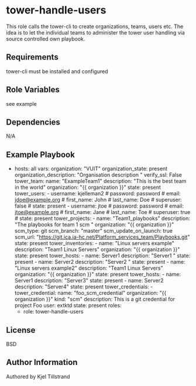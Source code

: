 tower-handle-users
=========

This role calls the tower-cli to create organizations, teams, users etc. The idea is to let the individual teams to administer the tower user handling via source controlled own playbook. 

Requirements
------------

tower-cli must be installed and configured 


Role Variables
--------------

see example 

Dependencies
------------

N/A

Example Playbook
----------------

- hosts: all
  vars:
    organization: "VUIT"
    organization_state: present
    organization_description: "Organisation description "
    verify_ssl: False  
    tower_team:
        name: "ExampleTeam1"
        description: "This is the best team in the world"
        organization: "{{ organization }}"
        state: present
        tower_users:
           - username: kjelleman2
           # password: password
           # email: jdoe@example.org
           # first_name: John
           # last_name: Doe
           # superuser: false
           # state: present
           - username: jtoe
           # password: password
           # email: jtoe@example.org
           # first_name: Jane
           # last_name: Toe
           # superuser: true
           # state: present
        tower_projects:
            - name: "Team1_playbooks"
              description: "The playbooks for team 1 scm "
              organization: "{{ organization }}"
              scm_type: git
              scm_branch: "master"
              scm_update_on_launch: true
              scm_url: "https://git.ica.ia-hc.net/Platform_services_team/Playbooks.git"
              state: present
        tower_inventories:
            - name: "Linux servers example"
              description: "Team1 Linux Servers"
              organization:  "{{ organization }}"
              state: present
              tower_hosts:
                  - name: Server1
                    description: "Server1 "
                    state: present
                  - name: Server2
                    description: "Server2 "
                    state: present
            - name: "Linux servers example2"
              description: "Team1 Linux Servers"
              organization:  "{{ organization }}"
              state: present
              tower_hosts:
                  - name: Server1
                    description: "Server3"
                    state: present
                  - name: Server2
                    description: "Server4"
                    state: present
        tower_credentials:
            - tower_credential:
                 name: "foo_scm_credential"
                 organization: "{{ organization }}"
                 kind: "scm"
                 description: This is a git credential for project Foo
                 user: extktd
                 state: present
  roles:
  - role: tower-handle-users

License
-------

BSD

Author Information
------------------

Authored by Kjel Tillstrand
